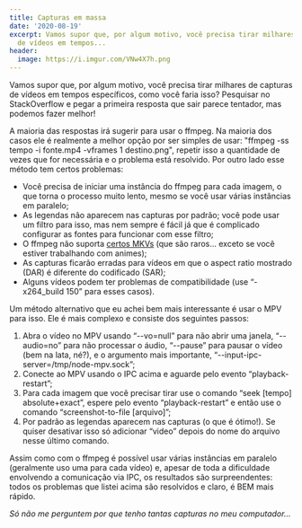 ```yaml
---
title: Capturas em massa
date: '2020-08-19'
excerpt: Vamos supor que, por algum motivo, você precisa tirar milhares de capturas
  de vídeos em tempos...
header:
  image: https://i.imgur.com/VNw4X7h.png
---
```




Vamos supor que, por algum motivo, você precisa tirar milhares de capturas de vídeos em tempos específicos, como você faria isso? Pesquisar no StackOverflow e pegar a primeira resposta que sair parece tentador, mas podemos fazer melhor!

A maioria das respostas irá sugerir para usar o ffmpeg. Na maioria dos casos ele é realmente a melhor opção por ser simples de usar: "ffmpeg -ss tempo -i fonte.mp4 -vframes 1 destino.png", repetir isso a quantidade de vezes que for necessária e o problema está resolvido. Por outro lado esse método tem certos problemas:

* Você precisa de iniciar uma instância do ffmpeg para cada imagem, o que torna o processo muito lento, mesmo se você usar várias instâncias em paralelo;
* As legendas não aparecem nas capturas por padrão; você pode usar um filtro para isso, mas nem sempre é fácil já que é complicado configurar as fontes para funcionar com esse filtro;
* O ffmpeg não suporta [certos MKVs](https://qgustavor.keybase.pub/padoru%20(10%20hours).mkv) (que são raros... exceto se você estiver trabalhando com animes);
* As capturas ficarão erradas para vídeos em que o aspect ratio mostrado (DAR) é diferente do codificado (SAR);
* Alguns vídeos podem ter problemas de compatibilidade (use “-x264_build 150” para esses casos).

Um método alternativo que eu achei bem mais interessante é usar o MPV para isso. Ele é mais complexo e consiste dos seguintes passos:

1. Abra o vídeo no MPV usando “--vo=null” para não abrir uma janela, “--audio=no” para não processar o áudio, “--pause” para pausar o vídeo (bem na lata, né?), e o argumento mais importante, “--input-ipc-server=/tmp/node-mpv.sock”;
2. Conecte ao MPV usando o IPC acima e aguarde pelo evento “playback-restart”;
3. Para cada imagem que você precisar tirar use o comando “seek [tempo] absolute+exact”, espere pelo evento “playback-restart” e então use o comando “screenshot-to-file [arquivo]”;
4. Por padrão as legendas aparecem nas capturas (o que é ótimo!). Se quiser desativar isso só adicionar “video” depois do nome do arquivo nesse último comando.

Assim como com o ffmpeg é possível usar várias instâncias em paralelo (geralmente uso uma para cada vídeo) e, apesar de toda a dificuldade envolvendo a comunicação via IPC, os resultados são surpreendentes: todos os problemas que listei acima são resolvidos e claro, é BEM mais rápido.

*Só não me perguntem por que tenho tantas capturas no meu computador...*
